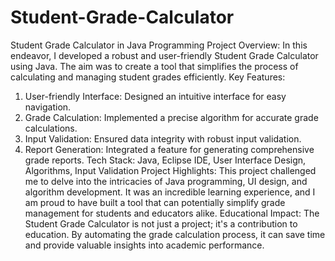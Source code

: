 # Student-Grade-Calculator

Student Grade Calculator in Java Programming
Project Overview:
In this endeavor, I developed a robust and user-friendly Student Grade Calculator using Java. The aim was to create a tool that simplifies the process of calculating and managing student grades efficiently.
Key Features:
1. User-friendly Interface: Designed an intuitive interface for easy navigation.
2. Grade Calculation: Implemented a precise algorithm for accurate grade calculations.
3. Input Validation: Ensured data integrity with robust input validation.
4. Report Generation: Integrated a feature for generating comprehensive grade reports.
Tech Stack:
Java, Eclipse IDE, User Interface Design, Algorithms, Input Validation
Project Highlights:
This project challenged me to delve into the intricacies of Java programming, UI design, and algorithm development. It was an incredible learning experience, and I am proud to have built a tool that can potentially simplify grade management for students and educators alike.
Educational Impact:
The Student Grade Calculator is not just a project; it's a contribution to education. By automating the grade calculation process, it can save time and provide valuable insights into academic performance.
